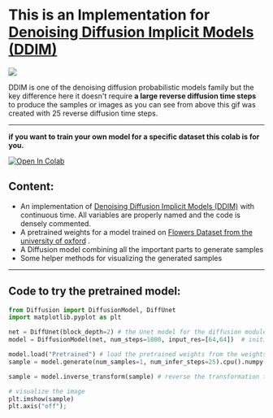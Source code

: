 
# This is an Implementation for [Denoising Diffusion Implicit Models (DDIM)](https://arxiv.org/abs/2010.02502) 
![](C:\Users\HP\OneDrive\Desktop\projects\Diffusion\DDIM-\gifs\test.gif)


DDIM is one of the denoising diffusion probabilistic models family but the key difference here it doesn't require **a large reverse diffusion  time steps** to produce the samples or images as you can see from above this gif was created with 25 reverse diffusion time steps.

------------------------------------------------------
**if you want to train your own model for a specific dataset this colab is for you.**

[![Open In Colab](https://colab.research.google.com/assets/colab-badge.svg)](https://colab.research.google.com/drive/1cKkB6RXqs67SmAlRduYuST02hrcCRzG5?usp=sharing)

## Content:
* An implementation of [Denoising Diffusion Implicit Models (DDIM)](https://arxiv.org/abs/2010.02502) with continuous time. All variables are properly named and the code is densely commented.
* A pretrained weights for a model trained on [Flowers Dataset from the  university of oxford](https://www.robots.ox.ac.uk/~vgg/data/flowers/) . 
* A Diffusion model combining all the important parts to generate samples
* Some helper methods for visualizing the generated samples 
--------------------------------------------------------
## Code to try the pretrained model:
```python
from Diffusion import DiffusionModel, DiffUnet 
import matplotlib.pyplot as plt

net = DiffUnet(block_depth=2) # the Unet model for the diffusion module
model = DiffusionModel(net, num_steps=1000, input_res=[64,64])  # initialize the module with 1000 training steps and img size (64, 64)

model.load("Pretrained") # load the pretrained weights from the weights directory
sample = model.generate(num_samples=1, num_infer_steps=25).cpu().numpy().squeeze() # generate one sample with 25 reverse diffusion steps

sample = model.inverse_transform(sample) # reverse the transformation to better visualize the image

# visualize the image
plt.imshow(sample)
plt.axis("off");
```
